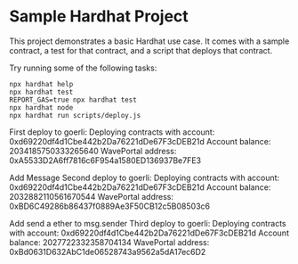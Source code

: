 # Sample Hardhat Project

This project demonstrates a basic Hardhat use case. It comes with a sample contract, a test for that contract, and a script that deploys that contract.

Try running some of the following tasks:

```shell
npx hardhat help
npx hardhat test
REPORT_GAS=true npx hardhat test
npx hardhat node
npx hardhat run scripts/deploy.js
```


First deploy to goerli:
Deploying contracts with account:  0xd69220df4d1Cbe442b2Da76221dDe67F3cDEB21d
Account balance:  2034185750333265640
WavePortal address:  0xA5533D2A6ff7816c6F954a1580ED136937Be7FE3


Add Message
Second deploy to goerli:
Deploying contracts with account:  0xd69220df4d1Cbe442b2Da76221dDe67F3cDEB21d
Account balance:  2032882110561670544
WavePortal address:  0xBD6C49286b86437f0889Ae3F50CB12c5B08503c6

Add send a ether to msg.sender
Third deploy to goerli:
Deploying contracts with account:  0xd69220df4d1Cbe442b2Da76221dDe67F3cDEB21d
Account balance:  2027722332358704134
WavePortal address:  0xBd0631D632AbC1de06528743a9562a5dA17ec6D2

